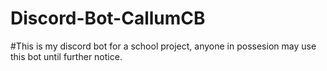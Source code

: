 # Discord-Bot-CallumCB

#This is my discord bot for a school project, anyone in possesion may use this bot until further notice.

